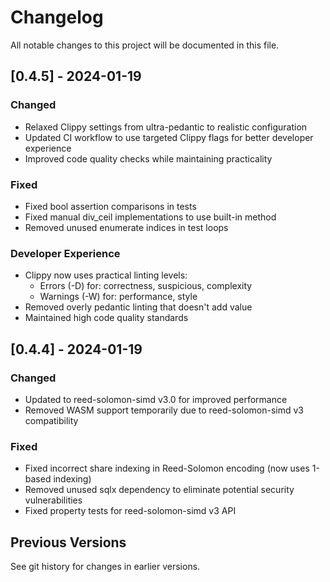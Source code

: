 # Changelog

All notable changes to this project will be documented in this file.

## [0.4.5] - 2024-01-19

### Changed
- Relaxed Clippy settings from ultra-pedantic to realistic configuration
- Updated CI workflow to use targeted Clippy flags for better developer experience
- Improved code quality checks while maintaining practicality

### Fixed
- Fixed bool assertion comparisons in tests
- Fixed manual div_ceil implementations to use built-in method
- Removed unused enumerate indices in test loops

### Developer Experience
- Clippy now uses practical linting levels:
  - Errors (-D) for: correctness, suspicious, complexity
  - Warnings (-W) for: performance, style
- Removed overly pedantic linting that doesn't add value
- Maintained high code quality standards

## [0.4.4] - 2024-01-19

### Changed
- Updated to reed-solomon-simd v3.0 for improved performance
- Removed WASM support temporarily due to reed-solomon-simd v3 compatibility

### Fixed
- Fixed incorrect share indexing in Reed-Solomon encoding (now uses 1-based indexing)
- Removed unused sqlx dependency to eliminate potential security vulnerabilities
- Fixed property tests for reed-solomon-simd v3 API

## Previous Versions

See git history for changes in earlier versions.